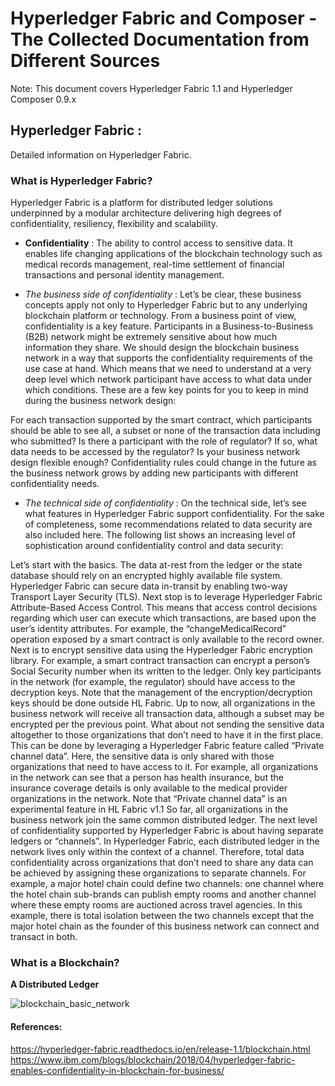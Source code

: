 # Hyperledger Fabric and Composer - The Collected Documentation from Different Sources

Note: This document covers Hyperledger Fabric 1.1 and Hyperledger Composer 0.9.x


## Hyperledger Fabric : 

Detailed information on Hyperledger Fabric.


### What is Hyperledger Fabric?

Hyperledger Fabric is a platform for distributed ledger solutions underpinned by a modular architecture delivering high degrees of confidentiality, resiliency, flexibility and scalability.

* **Confidentiality** :
The ability to control access to sensitive data. It enables life changing applications of the blockchain technology such as medical records management, real-time settlement of financial transactions and personal identity management.

* *The business side of confidentiality* :
Let’s be clear, these business concepts apply not only to Hyperledger Fabric but to any underlying blockchain platform or technology. From a business point of view, confidentiality is a key feature. Participants in a Business-to-Business (B2B) network might be extremely sensitive about how much information they share. We should design the blockchain business network in a way that supports the confidentiality requirements of the use case at hand. Which means that we need to understand at a very deep level which network participant have access to what data under which conditions. These are a few key points for you to keep in mind during the business network design:

For each transaction supported by the smart contract, which participants should be able to see all, a subset or none of the transaction data including who submitted?
Is there a participant with the role of regulator? If so, what data needs to be accessed by the regulator?
Is your business network design flexible enough? Confidentiality rules could change in the future as the business network grows by adding new participants with different confidentiality needs.


* *The technical side of confidentiality* :
On the technical side, let’s see what features in Hyperledger Fabric support confidentiality. For the sake of completeness, some recommendations related to data security are also included here. The following list shows an increasing level of sophistication around confidentiality control and data security:

Let’s start with the basics. The data at-rest from the ledger or the state database should rely on an encrypted highly available file system. Hyperledger Fabric can secure data in-transit by enabling two-way Transport Layer Security (TLS).
Next stop is to leverage Hyperledger Fabric Attribute-Based Access Control. This means that access control decisions regarding which user can execute which transactions, are based upon the user’s identity attributes. For example, the “changeMedicalRecord” operation exposed by a smart contract is only available to the record owner.
Next is to encrypt sensitive data using the Hyperledger Fabric encryption library. For example, a smart contract transaction can encrypt a person’s Social Security number when its written to the ledger. Only key participants in the network (for example, the regulator) should have access to the decryption keys. Note that the management of the encryption/decryption keys should be done outside HL Fabric.
Up to now, all organizations in the business network will receive all transaction data, although a subset may be encrypted per the previous point. What about not sending the sensitive data altogether to those organizations that don’t need to have it in the first place. This can be done by leveraging a Hyperledger Fabric feature called “Private channel data”. Here, the sensitive data is only shared with those organizations that need to have access to it. For example, all organizations in the network can see that a person has health insurance, but the insurance coverage details is only available to the medical provider organizations in the network. Note that “Private channel data” is an experimental feature in HL Fabric v1.1
So far, all organizations in the business network join the same common distributed ledger. The next level of confidentiality supported by Hyperledger Fabric is about having separate ledgers or “channels”. In Hyperledger Fabric, each distributed ledger in the network lives only within the context of a channel. Therefore, total data confidentiality across organizations that don’t need to share any data can be achieved by assigning these organizations to separate channels. For example, a major hotel chain could define two channels: one channel where the hotel chain sub-brands can publish empty rooms and another channel where these empty rooms are auctioned across travel agencies. In this example, there is total isolation between the two channels except that the major hotel chain as the founder of this business network can connect and transact in both.


### What is a Blockchain?

**A Distributed Ledger**



![blockchain_basic_network](https://user-images.githubusercontent.com/20517136/40042858-5eef2050-5840-11e8-9672-b536f331b15e.png)











#### References:
https://hyperledger-fabric.readthedocs.io/en/release-1.1/blockchain.html
https://www.ibm.com/blogs/blockchain/2018/04/hyperledger-fabric-enables-confidentiality-in-blockchain-for-business/
